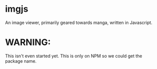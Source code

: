 # imgjs
An image viewer, primarily geared towards manga, written in Javascript.

# WARNING:
This isn't even started yet. This is only on NPM so we could get the package name.
